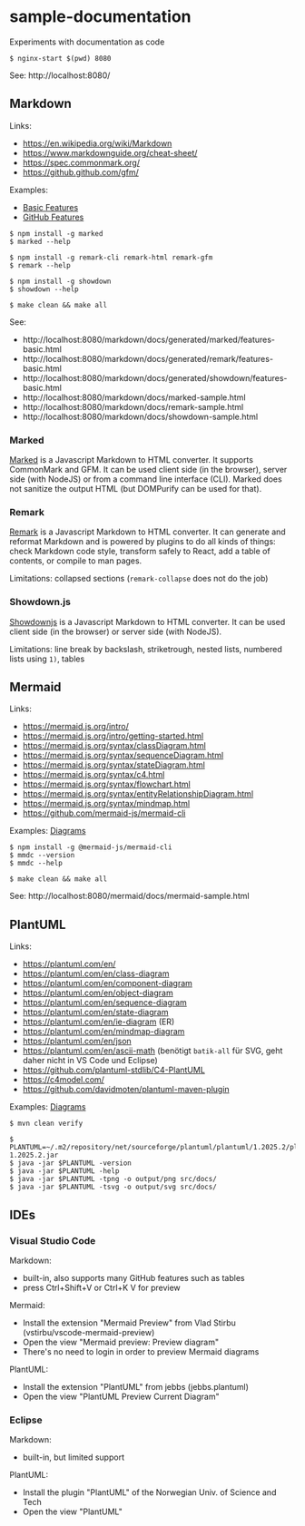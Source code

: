 
# sample-documentation

Experiments with documentation as code

~~~
$ nginx-start $(pwd) 8080
~~~

See: http://localhost:8080/

## Markdown

Links: 

- https://en.wikipedia.org/wiki/Markdown
- https://www.markdownguide.org/cheat-sheet/
- https://spec.commonmark.org/
- https://github.github.com/gfm/

Examples:

- [Basic Features](markdown/docs/md/features-basic.md)
- [GitHub Features](markdown/docs/md/features-github.md)

~~~
$ npm install -g marked
$ marked --help

$ npm install -g remark-cli remark-html remark-gfm
$ remark --help

$ npm install -g showdown
$ showdown --help
~~~

~~~
$ make clean && make all
~~~

See:

- http://localhost:8080/markdown/docs/generated/marked/features-basic.html
- http://localhost:8080/markdown/docs/generated/remark/features-basic.html
- http://localhost:8080/markdown/docs/generated/showdown/features-basic.html
- http://localhost:8080/markdown/docs/marked-sample.html
- http://localhost:8080/markdown/docs/remark-sample.html
- http://localhost:8080/markdown/docs/showdown-sample.html

### Marked

[Marked](https://github.com/markedjs/marked) is a Javascript Markdown to HTML converter.
It supports CommonMark and GFM.
It can be used client side (in the browser), server side (with NodeJS) or from a command line interface (CLI).
Marked does not sanitize the output HTML (but DOMPurify can be used for that).

### Remark

[Remark](https://github.com/remarkjs/remark) is a Javascript Markdown to HTML converter. 
It can generate and reformat Markdown and is powered by plugins to do all kinds of things: 
check Markdown code style, transform safely to React, add a table of contents, or compile to man pages.

Limitations: collapsed sections (`remark-collapse` does not do the job)

### Showdown.js

[Showdownjs](https://github.com/showdownjs/showdown) is a Javascript Markdown to HTML converter.
It can be used client side (in the browser) or server side (with NodeJS).

Limitations: line break by backslash, striketrough, nested lists, numbered lists using `1)`, tables

## Mermaid

Links:

- https://mermaid.js.org/intro/
- https://mermaid.js.org/intro/getting-started.html
- https://mermaid.js.org/syntax/classDiagram.html
- https://mermaid.js.org/syntax/sequenceDiagram.html
- https://mermaid.js.org/syntax/stateDiagram.html
- https://mermaid.js.org/syntax/c4.html
- https://mermaid.js.org/syntax/flowchart.html
- https://mermaid.js.org/syntax/entityRelationshipDiagram.html
- https://mermaid.js.org/syntax/mindmap.html
- https://github.com/mermaid-js/mermaid-cli

Examples: [Diagrams](mermaid/docs/diagrams.md)

~~~
$ npm install -g @mermaid-js/mermaid-cli
$ mmdc --version
$ mmdc --help
~~~

~~~
$ make clean && make all
~~~

See: http://localhost:8080/mermaid/docs/mermaid-sample.html

## PlantUML

Links:

- https://plantuml.com/en/
- https://plantuml.com/en/class-diagram
- https://plantuml.com/en/component-diagram
- https://plantuml.com/en/object-diagram
- https://plantuml.com/en/sequence-diagram
- https://plantuml.com/en/state-diagram
- https://plantuml.com/en/ie-diagram (ER)
- https://plantuml.com/en/mindmap-diagram
- https://plantuml.com/en/json
- https://plantuml.com/en/ascii-math (benötigt `batik-all` für SVG, geht daher nicht in VS Code und Eclipse)
- https://github.com/plantuml-stdlib/C4-PlantUML
- https://c4model.com/
- https://github.com/davidmoten/plantuml-maven-plugin

Examples: [Diagrams](plantuml/docs/diagrams.md)

~~~
$ mvn clean verify
~~~

~~~
$ PLANTUML=~/.m2/repository/net/sourceforge/plantuml/plantuml/1.2025.2/plantuml-1.2025.2.jar
$ java -jar $PLANTUML -version
$ java -jar $PLANTUML -help
$ java -jar $PLANTUML -tpng -o output/png src/docs/
$ java -jar $PLANTUML -tsvg -o output/svg src/docs/
~~~

## IDEs

### Visual Studio Code

Markdown:

- built-in, also supports many GitHub features such as tables
- press Ctrl+Shift+V or Ctrl+K V for preview

Mermaid:

- Install the extension "Mermaid Preview" from Vlad Stirbu (vstirbu/vscode-mermaid-preview)
- Open the view "Mermaid preview: Preview diagram"
- There's no need to login in order to preview Mermaid diagrams

PlantUML:

- Install the extension "PlantUML" from jebbs (jebbs.plantuml)
- Open the view "PlantUML Preview Current Diagram"

### Eclipse

Markdown:

- built-in, but limited support

PlantUML:

- Install the plugin "PlantUML" of the Norwegian Univ. of Science and Tech
- Open the view "PlantUML"
